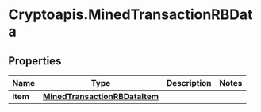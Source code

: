 # Cryptoapis.MinedTransactionRBData

## Properties

Name | Type | Description | Notes
------------ | ------------- | ------------- | -------------
**item** | [**MinedTransactionRBDataItem**](MinedTransactionRBDataItem.md) |  | 


